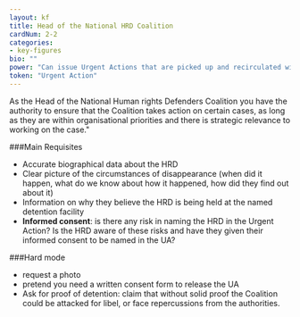 ```yaml
---
layout: kf
title: Head of the National HRD Coalition
cardNum: 2-2
categories:
- key-figures
bio: ""
power: "Can issue Urgent Actions that are picked up and recirculated within the sub-region and INGOs."
token: "Urgent Action"
---
```

As the Head of the National Human rights Defenders Coalition you have the authority to ensure that the Coalition takes action on certain cases, as long as they are within organisational priorities and there is strategic relevance to working on the case."

###Main Requisites
- Accurate biographical data about the HRD
- Clear picture of the circumstances of disappearance (when did it happen, what do we know about how it happened, how did they find out about it)
- Information on why they believe the HRD is being held at the named detention facility
- **Informed consent**: is there any risk in naming the HRD in the Urgent Action? Is the HRD aware of these risks and have they given their informed consent to be named in the UA?  

###Hard mode
- request a photo
- pretend you need a written consent form to release the UA  
- Ask for proof of detention: claim that without solid proof the Coalition could be attacked for libel, or face repercussions from the authorities.
